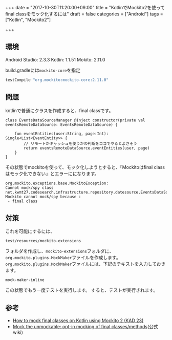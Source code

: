 +++
date = "2017-10-30T11:20:00+09:00"
title = "KotlinでMockito2を使ってfinal classをモック化するには"
draft = false
categories = ["Android"]
tags = ["Kotlin", "Mockito2"]

+++

## 環境

Android Studio: 2.3.3
Kotlin: 1.1.51
Mokito: 2.11.0

build.gradleには`mockito-core`を指定

```build.gradle
testCompile "org.mockito:mockito-core:2.11.0"
```

## 問題

kotlinで普通にクラスを作成すると、final classです。


```
class EventsDataSourceManager @Inject constructor(private val eventsRemoteDataSource: EventsRemoteDataSource) {

    fun eventEntities(user:String, page:Int): Single<List<EventEntity>> {
        // リモートかキャッシュを使うかの判断をココでやるとよさそう
        return eventsRemoteDataSource.eventEntities(user, page)
    }
}

```
その状態でmockitoを使って、モック化しようとすると、「Mockitoはfinal classはモック化できない」とエラーにになります。


```
org.mockito.exceptions.base.MockitoException: 
Cannot mock/spy class net.kwmt27.codesearch.infrastructure.repository.datesource.EventsDataSourceManager
Mockito cannot mock/spy because :
 - final class
```

## 対策

これを可能にするには、

```
test/resources/mockito-extensions
```
フォルダを作成し、`mockito-extensions`フォルダに、`org.mockito.plugins.MockMaker`ファイルを作成します。
`org.mockito.plugins.MockMaker`ファイルには、下記のテキストを入力しておきます。

```
mock-maker-inline
```

この状態でもう一度テストを実行します。
すると、テストが実行されます。

## 参考

* [How to mock final classes on Kotlin using Mockito 2 (KAD 23)](https://antonioleiva.com/mockito-2-kotlin/)
* [Mock the unmockable: opt-in mocking of final classes/methods](https://github.com/mockito/mockito/wiki/What%27s-new-in-Mockito-2#unmockable)(公式wiki)
